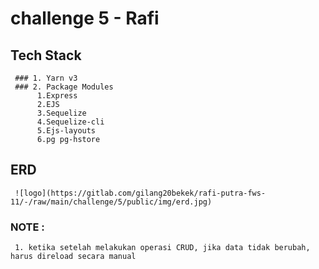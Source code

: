# challenge 5 - Rafi 
## Tech Stack
     ### 1. Yarn v3
     ### 2. Package Modules
          1.Express
          2.EJS
          3.Sequelize
          4.Sequelize-cli
          5.Ejs-layouts
          6.pg pg-hstore

## ERD 
     ![logo](https://gitlab.com/gilang20bekek/rafi-putra-fws-11/-/raw/main/challenge/5/public/img/erd.jpg)


### NOTE :
     1. ketika setelah melakukan operasi CRUD, jika data tidak berubah, harus direload secara manual
